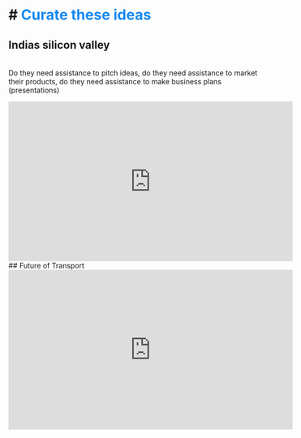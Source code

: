 # # <span style="color:#1589F0">Curate these ideas</span>
## Indias silicon valley
<br> Do they need assistance to pitch ideas, do they need assistance to market their products, do they need assistance to make business plans (presentations)
<iframe width="560" height="315" src="https://www.youtube.com/embed/YHVNWtBuDVk" frameborder="0" allow="accelerometer; autoplay; encrypted-media; gyroscope; picture-in-picture" allowfullscreen></iframe>
## Future of Transport
<iframe width="560" height="315" src="https://www.youtube.com/embed/y916mxoio0E" frameborder="0" allow="accelerometer; autoplay; encrypted-media; gyroscope; picture-in-picture" allowfullscreen></iframe>
